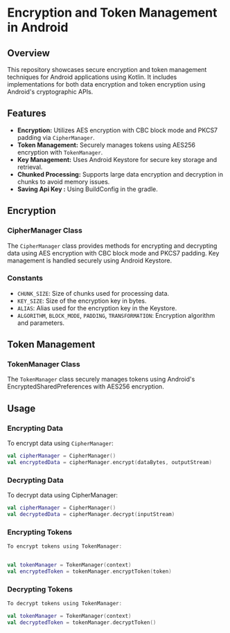 # Encryption and Token Management in Android

## Overview

This repository showcases secure encryption and token management techniques for Android applications using Kotlin. It includes implementations for both data encryption and token encryption using Android's cryptographic APIs.

## Features

- **Encryption:** Utilizes AES encryption with CBC block mode and PKCS7 padding via `CipherManager`.
- **Token Management:** Securely manages tokens using AES256 encryption with `TokenManager`.
- **Key Management:** Uses Android Keystore for secure key storage and retrieval.
- **Chunked Processing:** Supports large data encryption and decryption in chunks to avoid memory issues.
- **Saving Api Key :** Using BuildConfig in the gradle.
  
## Encryption

### CipherManager Class

The `CipherManager` class provides methods for encrypting and decrypting data using AES encryption with CBC block mode and PKCS7 padding. Key management is handled securely using Android Keystore.

### Constants

- `CHUNK_SIZE`: Size of chunks used for processing data.
- `KEY_SIZE`: Size of the encryption key in bytes.
- `ALIAS`: Alias used for the encryption key in the Keystore.
- `ALGORITHM`, `BLOCK_MODE`, `PADDING`, `TRANSFORMATION`: Encryption algorithm and parameters.

## Token Management

### TokenManager Class

The `TokenManager` class securely manages tokens using Android's EncryptedSharedPreferences with AES256 encryption.

## Usage

### Encrypting Data

To encrypt data using `CipherManager`:

```kotlin
val cipherManager = CipherManager()
val encryptedData = cipherManager.encrypt(dataBytes, outputStream)
```
### Decrypting Data
To decrypt data using CipherManager:
```kotlin
val cipherManager = CipherManager()
val decryptedData = cipherManager.decrypt(inputStream)
```
### Encrypting Tokens
```kotlin
To encrypt tokens using TokenManager:


val tokenManager = TokenManager(context)
val encryptedToken = tokenManager.encryptToken(token)
```
### Decrypting Tokens
```kotlin
To decrypt tokens using TokenManager:

val tokenManager = TokenManager(context)
val decryptedToken = tokenManager.decryptToken()
```

